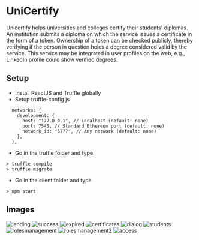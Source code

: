 # UniCertify

Unicertify helps universities and colleges certify their students' diplomas. An institution submits a diploma on which the service issues a certificate in the form of a token. Ownership of a token can be checked publicly, thereby verifying if the person in question holds a degree considered valid by the service. 
This service may be integrated in user profiles on the web, e.g., LinkedIn profile could show verified degrees.


## Setup

- Install ReactJS and Truffle globally
- Setup truffle-config.js
```
  networks: {
    development: {
      host: "127.0.0.1", // Localhost (default: none)
      port: 7545, // Standard Ethereum port (default: none)
      network_id: "5777", // Any network (default: none)
    },
  },
```
- Go in the truffle folder and type
```
> truffle compile
> truffle migrate
```
- Go in the client folder and type
```
> npm start
```

## Images 
![landing](https://user-images.githubusercontent.com/15364111/170499818-4be4efed-d15c-4807-9082-a2e8589a3c3c.png)
![success](https://user-images.githubusercontent.com/15364111/170499811-a30c165a-02a2-49e0-9d53-85758aca3310.png)
![expired](https://user-images.githubusercontent.com/15364111/170499817-4c21722d-4480-43f9-9c6b-55217d0e0325.png)
![certificates](https://user-images.githubusercontent.com/15364111/170499814-03d1d4d1-6a6b-4101-a8fa-5213eb79808a.png)
![dialog](https://user-images.githubusercontent.com/15364111/170499815-7df7fe91-f34e-4c45-a40a-61eeed31f23a.png)
![students](https://user-images.githubusercontent.com/15364111/170499807-5d2fc760-7f53-4daf-8248-2a742a5fbd34.png)
![rolesmanagement](https://user-images.githubusercontent.com/15364111/170499822-2a058916-bf48-4000-a27b-033a09b5db33.png)
![rolesmanagement2](https://user-images.githubusercontent.com/15364111/170499825-4a35ac0a-e27b-468d-a81b-1006b4b17372.png)
![access](https://user-images.githubusercontent.com/15364111/170515873-62d9a080-dce1-4dc8-b682-afe5598992ab.png)

